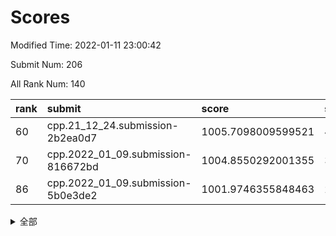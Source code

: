 # Scores

Modified Time: 2022-01-11 23:00:42

Submit Num: 206

All Rank Num: 140

| rank |               submit               |       score        |       sigma       | pk_num |
| :--- | :--------------------------------- | :----------------- | :---------------- | :----- |
| 60   | cpp.21_12_24.submission-2b2ea0d7   | 1005.7098009599521 | 4.017934027051497 | 2      |
| 70   | cpp.2022_01_09.submission-816672bd | 1004.8550292001355 | 3.835003021082257 | 1      |
| 86   | cpp.2022_01_09.submission-5b0e3de2 | 1001.9746355848463 | 2.513651413767782 | 4      |


<details>
<summary>全部</summary>

| rank |                 submit                 |       score        |       sigma        | pk_num |
| :--- | :------------------------------------- | :----------------- | :----------------- | :----- |
| 1    | gobigger.level_3.submission_level_3_25 | 1017.4223153135619 | 3.8053421234786824 | 3      |
| 2    | gobigger.level_3.submission_level_3_28 | 1015.8875283967487 | 4.219985782319281  | 1      |
| 3    | gobigger.level_3.submission_level_3_19 | 1015.4639594123813 | 4.211575222709403  | 2      |
| 4    | gobigger.level_3.submission_level_3_36 | 1013.9021014946558 | 4.729726986028527  | 1      |
| 5    | gobigger.level_3.submission_level_3_2  | 1013.8529376817451 | 2.980122325583919  | 3      |
| 6    | gobigger.level_3.submission_level_3_1  | 1013.5948873946058 | 2.9994799023305325 | 4      |
| 7    | gobigger.level_3.submission_level_3_34 | 1013.1760139733605 | 4.619396910574332  | 2      |
| 8    | gobigger.level_3.submission_level_3_20 | 1012.8250124852597 | 3.0848632490336625 | 4      |
| 9    | gobigger.level_3.submission_level_3_48 | 1012.6443368439786 | 4.72525751802209   | 1      |
| 10   | gobigger.level_3.submission_level_3_27 | 1012.5217936938656 | 3.0047122015482897 | 3      |
| 11   | gobigger.level_3.submission_level_3_0  | 1012.160133440479  | 3.0711675796901012 | 2      |
| 12   | gobigger.level_3.submission_level_3_6  | 1011.6956702386775 | 2.6857341549206937 | 2      |
| 13   | gobigger.level_3.submission_level_3_47 | 1011.2850493706941 | 3.0563336362129547 | 2      |
| 14   | gobigger.level_3.submission_level_3_15 | 1011.2533247541992 | 3.9618366684538566 | 1      |
| 15   | gobigger.level_3.submission_level_3_24 | 1011.1529622187745 | 5.071751732389408  | 2      |
| 16   | gobigger.level_3.submission_level_3_44 | 1011.0432217246906 | 4.2225282423827055 | 0      |
| 17   | gobigger.level_3.submission_level_3_42 | 1011.0018957764332 | 2.557255889615453  | 4      |
| 18   | gobigger.level_3.submission_level_3_10 | 1010.7749832404762 | 2.869897907159417  | 3      |
| 19   | gobigger.level_3.submission_level_3_18 | 1010.7401139268694 | 2.638487409554167  | 4      |
| 20   | gobigger.level_3.submission_level_3_38 | 1010.6991489777453 | 2.9778696950005377 | 2      |
| 21   | gobigger.level_3.submission_level_3_4  | 1010.5183321502117 | 2.40985226574059   | 5      |
| 22   | gobigger.level_3.submission_level_3_29 | 1010.3088051356525 | 2.9573952401492267 | 4      |
| 23   | gobigger.level_3.submission_level_3_3  | 1010.2612038646815 | 3.397717665025598  | 3      |
| 24   | gobigger.level_3.submission_level_3_45 | 1010.2039154027734 | 3.650150722739343  | 3      |
| 25   | gobigger.level_3.submission_level_3_22 | 1010.0946849850482 | 2.8519065979601015 | 2      |
| 26   | gobigger.level_3.submission_level_3_11 | 1010.0296705168643 | 2.9590045918262953 | 4      |
| 27   | gobigger.level_3.submission_level_3_40 | 1010.010408261972  | 2.5249874918064155 | 4      |
| 28   | gobigger.level_1.submission_level_1_35 | 1009.9362755682766 | 4.361679167154667  | 1      |
| 29   | gobigger.level_3.submission_level_3_14 | 1009.9336553127972 | 4.000883009196683  | 0      |
| 30   | gobigger.level_3.submission_level_3_5  | 1009.8235773785939 | 3.5264587688603015 | 2      |
| 31   | gobigger.level_3.submission_level_3_17 | 1009.6800772967321 | 2.7319525577629284 | 4      |
| 32   | gobigger.level_3.submission_level_3_30 | 1009.2763753224018 | 3.219860036506421  | 2      |
| 33   | gobigger.level_3.submission_level_3_46 | 1009.2273214163566 | 3.0553278481740582 | 2      |
| 34   | gobigger.level_1.submission_level_1_5  | 1009.2034670327794 | 3.1635870650236475 | 2      |
| 35   | gobigger.level_3.submission_level_3_33 | 1009.0093034662943 | 2.2798224307512815 | 4      |
| 36   | gobigger.level_1.submission_level_1_36 | 1008.9619211981843 | 2.8340063719632242 | 4      |
| 37   | gobigger.level_3.submission_level_3_12 | 1008.8214470542265 | 2.8580923604487123 | 3      |
| 38   | gobigger.level_1.submission_level_1_8  | 1008.6710675268183 | 3.189017812989911  | 1      |
| 39   | gobigger.level_3.submission_level_3_43 | 1008.6214328800726 | 2.671549032384722  | 3      |
| 40   | gobigger.level_3.submission_level_3_32 | 1008.5726395608984 | 3.1728947168401826 | 2      |
| 41   | gobigger.level_1.submission_level_1_49 | 1008.0768149620404 | 3.3810037880707458 | 2      |
| 42   | gobigger.level_3.submission_level_3_37 | 1007.7874715033902 | 3.080961098952506  | 2      |
| 43   | gobigger.level_1.submission_level_1_33 | 1007.7407973782144 | 3.4645753678291826 | 1      |
| 44   | gobigger.level_1.submission_level_1_41 | 1007.6349032988163 | 2.5222724496700426 | 4      |
| 45   | gobigger.level_3.submission_level_3_8  | 1007.5139635500302 | 3.4709654063792117 | 2      |
| 46   | gobigger.level_3.submission_level_3_13 | 1007.4172737712837 | 3.031622277414339  | 3      |
| 47   | gobigger.level_3.submission_level_3_41 | 1007.0348081608653 | 2.941153487417504  | 3      |
| 48   | gobigger.level_3.submission_level_3_31 | 1007.0266818355302 | 3.1824967642270514 | 5      |
| 49   | gobigger.level_3.submission_level_3_21 | 1006.9360113536551 | 3.840956117923892  | 1      |
| 50   | gobigger.level_3.submission_level_3_35 | 1006.8393702115383 | 4.273647902943049  | 1      |
| 51   | gobigger.level_1.submission_level_1_29 | 1006.811691368942  | 2.8056026550482343 | 4      |
| 52   | gobigger.jsonzb.submission_level_4_0   | 1006.3164795287045 | 2.2821794666720354 | 4      |
| 53   | gobigger.level_1.submission_level_1_4  | 1006.1780566134336 | 3.058105127074592  | 2      |
| 54   | gobigger.level_1.submission_level_1_12 | 1006.0532236466463 | 3.0825545009058373 | 3      |
| 55   | gobigger.level_1.submission_level_1_27 | 1005.962535449099  | 2.4620882502906216 | 4      |
| 56   | gobigger.level_3.submission_level_3_26 | 1005.9572914428438 | 2.690180551011912  | 5      |
| 57   | gobigger.level_1.submission_level_1_6  | 1005.9297282438919 | 2.896830722656378  | 3      |
| 58   | gobigger.level_1.submission_level_1_10 | 1005.9112550921694 | 4.827790719124561  | 1      |
| 59   | gobigger.level_3.submission_level_3_49 | 1005.7511792925939 | 2.5338948099416747 | 4      |
| 60   | cpp.21_12_24.submission-2b2ea0d7       | 1005.7098009599521 | 4.017934027051497  | 2      |
| 61   | gobigger.level_1.submission_level_1_21 | 1005.587524919461  | 3.008128881148216  | 3      |
| 62   | gobigger.level_1.submission_level_1_34 | 1005.3657151910809 | 2.7143106342644345 | 2      |
| 63   | gobigger.level_3.submission_level_3_9  | 1005.257252536154  | 2.7576517208306326 | 5      |
| 64   | gobigger.level_3.submission_level_3_7  | 1005.2014238427074 | 3.2783222907861784 | 2      |
| 65   | gobigger.level_1.submission_level_1_1  | 1005.1458195879984 | 4.854795186890485  | 2      |
| 66   | gobigger.level_1.submission_level_1_14 | 1005.1153461042262 | 3.071833534383742  | 4      |
| 67   | gobigger.level_1.submission_level_1_44 | 1005.0663821301324 | 3.1004157586520167 | 2      |
| 68   | gobigger.level_1.submission_level_1_31 | 1004.9534203915488 | 2.4837942127607118 | 3      |
| 69   | gobigger.level_1.submission_level_1_2  | 1004.8591389398417 | 3.280825902874145  | 2      |
| 70   | cpp.2022_01_09.submission-816672bd     | 1004.8550292001355 | 3.835003021082257  | 1      |
| 71   | gobigger.level_3.submission_level_3_23 | 1004.8238506566028 | 3.1864718504099563 | 3      |
| 72   | gobigger.level_1.submission_level_1_9  | 1004.5605024026729 | 2.8312430865936125 | 2      |
| 73   | gobigger.level_1.submission_level_1_18 | 1004.4301220527025 | 2.7617740348951605 | 4      |
| 74   | gobigger.level_1.submission_level_1_47 | 1004.3593991189783 | 3.1498951486541276 | 3      |
| 75   | gobigger.level_1.submission_level_1_24 | 1004.3490594248791 | 2.960066852199886  | 3      |
| 76   | gobigger.level_1.submission_level_1_37 | 1004.1317254917211 | 3.3468787160401483 | 2      |
| 77   | gobigger.level_1.submission_level_1_17 | 1003.0055170907548 | 3.284545025824714  | 2      |
| 78   | gobigger.level_1.submission_level_1_39 | 1002.987490835786  | 2.8475653689303    | 2      |
| 79   | gobigger.level_1.submission_level_1_30 | 1002.8098703040956 | 2.579298973411511  | 4      |
| 80   | gobigger.level_3.submission_level_3_39 | 1002.465964217549  | 3.675796293265174  | 3      |
| 81   | gobigger.level_1.submission_level_1_28 | 1002.407886999087  | 2.544113469829881  | 4      |
| 82   | gobigger.level_1.submission_level_1_25 | 1002.3608873666045 | 2.6965644270969156 | 4      |
| 83   | gobigger.level_1.submission_level_1_16 | 1002.3505582649859 | 2.7410492409886036 | 3      |
| 84   | gobigger.level_3.submission_level_3_16 | 1002.218100276403  | 4.211057937759738  | 2      |
| 85   | gobigger.level_1.submission_level_1_43 | 1002.1493417586457 | 3.0196068595777974 | 2      |
| 86   | cpp.2022_01_09.submission-5b0e3de2     | 1001.9746355848463 | 2.513651413767782  | 4      |
| 87   | gobigger.level_1.submission_level_1_32 | 1001.9563472535459 | 3.3972591716393974 | 1      |
| 88   | gobigger.level_1.submission_level_1_0  | 1001.9314630039318 | 2.9287810717375944 | 2      |
| 89   | gobigger.level_1.submission_level_1_46 | 1001.3430224975849 | 2.8529725696076276 | 2      |
| 90   | gobigger.level_1.submission_level_1_38 | 1001.317121434768  | 2.751247493448105  | 3      |
| 91   | gobigger.level_1.submission_level_1_19 | 1001.2798687936518 | 3.146753262638965  | 1      |
| 92   | gobigger.level_1.submission_level_1_48 | 1001.176311007166  | 2.37040297611157   | 3      |
| 93   | gobigger.level_1.submission_level_1_13 | 1000.6062119735732 | 2.481318779759184  | 2      |
| 94   | gobigger.random.submission_random_38   | 1000.4853020598324 | 2.9598508130489933 | 3      |
| 95   | gobigger.level_1.submission_level_1_20 | 1000.4523243288617 | 2.4297053908551343 | 4      |
| 96   | gobigger.level_1.submission_level_1_15 | 1000.2807761884842 | 3.505651284580692  | 2      |
| 97   | gobigger.random.submission_random_26   | 1000.2462245696864 | 2.7939782627138805 | 2      |
| 98   | gobigger.random.submission_random_5    | 1000.214353788526  | 3.0247560056644693 | 2      |
| 99   | gobigger.random.submission_random_18   | 1000.0878842218417 | 3.06615566184505   | 1      |
| 100  | gobigger.level_1.submission_level_1_42 | 999.9101148078469  | 2.3463044443683008 | 4      |
| 101  | gobigger.level_1.submission_level_1_23 | 999.6772139726032  | 2.696542816681636  | 3      |
| 102  | gobigger.level_1.submission_level_1_7  | 999.5457426924485  | 2.868665330472616  | 3      |
| 103  | gobigger.random.submission_random_49   | 999.4300356969919  | 2.7166053328065103 | 2      |
| 104  | gobigger.random.submission_random_25   | 999.2631353805334  | 2.423157455996678  | 4      |
| 105  | gobigger.level_2.submission_level_2_31 | 999.2604725223416  | 2.5089353268363577 | 4      |
| 106  | gobigger.level_1.submission_level_1_22 | 999.1571101634754  | 3.5670379787003217 | 2      |
| 107  | gobigger.level_2.submission_level_2_27 | 999.1116027566056  | 2.437121583472707  | 3      |
| 108  | gobigger.random.submission_random_24   | 999.0298216383507  | 2.7572348049179407 | 3      |
| 109  | gobigger.random.submission_random_29   | 998.9741676676923  | 2.468301129325479  | 3      |
| 110  | gobigger.level_1.submission_level_1_26 | 998.9606195722548  | 3.247451807107952  | 3      |
| 111  | gobigger.random.submission_random_22   | 998.8766036851032  | 2.4077183960132404 | 4      |
| 112  | gobigger.level_2.submission_level_2_33 | 998.8197978022912  | 2.7041781697284053 | 4      |
| 113  | gobigger.random.submission_random_45   | 998.7574473042034  | 3.11003619728283   | 2      |
| 114  | gobigger.random.submission_random_17   | 998.7505191365019  | 2.56501034404173   | 3      |
| 115  | gobigger.level_1.submission_level_1_11 | 998.7119377120376  | 2.3868204291398496 | 4      |
| 116  | gobigger.random.submission_random_46   | 998.6456659807059  | 2.2817106455653846 | 3      |
| 117  | gobigger.level_2.submission_level_2_38 | 998.6364072936784  | 3.6697008485430302 | 2      |
| 118  | gobigger.random.submission_random_40   | 998.6006242303793  | 2.650753882460312  | 1      |
| 119  | gobigger.level_2.submission_level_2_25 | 998.5517823135451  | 3.5172293327874113 | 3      |
| 120  | gobigger.level_2.submission_level_2_12 | 998.3318482484121  | 2.6235079670943935 | 3      |
| 121  | gobigger.level_1.submission_level_1_3  | 998.1635577658016  | 5.3632940301955045 | 1      |
| 122  | gobigger.level_1.submission_level_1_40 | 998.1323795234127  | 4.040297216022316  | 2      |
| 123  | gobigger.random.submission_random_2    | 997.9586659220296  | 2.5586347629635626 | 4      |
| 124  | gobigger.level_1.submission_level_1_45 | 997.8318530818473  | 3.138833663095647  | 2      |
| 125  | gobigger.random.submission_random_0    | 997.8178173147268  | 2.5191324667358224 | 3      |
| 126  | gobigger.level_2.submission_level_2_37 | 997.6477411619758  | 2.678136786862738  | 4      |
| 127  | gobigger.level_2.submission_level_2_26 | 997.6459314551445  | 2.5723404899310043 | 4      |
| 128  | gobigger.level_2.submission_level_2_34 | 997.6031927905503  | 3.1708532573368156 | 2      |
| 129  | gobigger.random.submission_random_44   | 997.4771463903875  | 2.7319907480404404 | 3      |
| 130  | gobigger.random.submission_random_30   | 997.3788975818687  | 2.5593721282791795 | 4      |
| 131  | gobigger.level_2.submission_level_2_19 | 997.3636601717392  | 2.496393938407422  | 5      |
| 132  | gobigger.random.submission_random_10   | 997.3197455137922  | 3.3664497589367315 | 2      |
| 133  | gobigger.random.submission_random_1    | 997.2670329730446  | 2.8104061821363358 | 4      |
| 134  | gobigger.random.submission_random_31   | 997.1996261149505  | 3.2534543533909566 | 2      |
| 135  | gobigger.random.submission_random_9    | 997.0170882097588  | 2.7292404565722475 | 3      |
| 136  | gobigger.random.submission_random_21   | 996.872614221187   | 3.0523773525540494 | 4      |
| 137  | gobigger.random.submission_random_4    | 996.8579134058505  | 2.6841491957350363 | 2      |
| 138  | gobigger.random.submission_random_16   | 996.6333675718955  | 2.8479238675611867 | 3      |
| 139  | gobigger.random.submission_random_47   | 996.547872712298   | 2.94084171635363   | 2      |
| 140  | gobigger.random.submission_random_19   | 996.4779600240912  | 3.633274227912465  | 1      |
| 141  | gobigger.random.submission_random_39   | 996.4402817101355  | 3.1619931992807344 | 2      |
| 142  | gobigger.level_2.submission_level_2_43 | 996.2927043576306  | 2.545639404024037  | 4      |
| 143  | gobigger.level_2.submission_level_2_24 | 996.1824568570088  | 3.0426636120060087 | 4      |
| 144  | gobigger.random.submission_random_35   | 996.0872760609119  | 3.822392184115295  | 2      |
| 145  | gobigger.level_2.submission_level_2_40 | 996.0127922828243  | 4.010000422175322  | 0      |
| 146  | gobigger.random.submission_random_7    | 995.6192012973197  | 2.70993816555051   | 4      |
| 147  | gobigger.level_2.submission_level_2_1  | 995.4895310432167  | 3.907305913615154  | 4      |
| 148  | gobigger.random.submission_random_3    | 995.4240053301568  | 2.98535334533498   | 1      |
| 149  | gobigger.random.submission_random_28   | 995.292575692667   | 3.11492013716121   | 1      |
| 150  | gobigger.level_2.submission_level_2_20 | 995.2551923792057  | 2.6366410560786755 | 2      |
| 151  | gobigger.random.submission_random_15   | 995.2140055568523  | 2.6103365574407804 | 4      |
| 152  | gobigger.level_2.submission_level_2_29 | 995.1731876767673  | 2.9037689488247276 | 3      |
| 153  | gobigger.level_2.submission_level_2_21 | 995.1170430413797  | 3.1180919116904806 | 2      |
| 154  | gobigger.random.submission_random_23   | 994.9754883321368  | 2.5089940109876636 | 3      |
| 155  | gobigger.random.submission_random_11   | 994.9663924327186  | 3.2514500035528853 | 3      |
| 156  | gobigger.level_2.submission_level_2_47 | 994.8455971384698  | 2.9809638435166836 | 2      |
| 157  | gobigger.level_2.submission_level_2_32 | 994.8363166471449  | 3.2619150415118066 | 2      |
| 158  | gobigger.random.submission_random_6    | 994.6293785080852  | 4.098935262064118  | 2      |
| 159  | gobigger.random.submission_random_8    | 994.5930017047665  | 2.7688051205271873 | 3      |
| 160  | gobigger.level_2.submission_level_2_30 | 994.5109374901571  | 2.4016562377570576 | 4      |
| 161  | gobigger.level_2.submission_level_2_35 | 994.4018270630334  | 2.4797188325803874 | 4      |
| 162  | gobigger.random.submission_random_13   | 994.2957620070092  | 2.826285332223302  | 3      |
| 163  | gobigger.random.submission_random_32   | 994.0781909502698  | 2.845966110491535  | 4      |
| 164  | gobigger.none.submission_none_1        | 993.967129228781   | 3.084660014075865  | 3      |
| 165  | gobigger.random.submission_random_33   | 993.9066159899164  | 3.3665265278025016 | 1      |
| 166  | gobigger.level_2.submission_level_2_15 | 993.8939934193094  | 2.8823410854553373 | 4      |
| 167  | gobigger.random.submission_random_43   | 993.8402291277906  | 3.0231975863443887 | 2      |
| 168  | gobigger.random.submission_random_48   | 993.5911590055268  | 2.730463894088368  | 2      |
| 169  | gobigger.level_2.submission_level_2_7  | 993.5757380554579  | 2.6707056876102677 | 4      |
| 170  | gobigger.level_2.submission_level_2_6  | 993.4815981926818  | 2.7886920105493975 | 3      |
| 171  | gobigger.level_2.submission_level_2_16 | 993.345568885409   | 3.0629428571084936 | 3      |
| 172  | gobigger.random.submission_random_14   | 993.2471900377213  | 3.409493022518197  | 2      |
| 173  | gobigger.level_2.submission_level_2_48 | 993.1662428949924  | 3.1135157178939235 | 3      |
| 174  | gobigger.level_2.submission_level_2_11 | 993.1522649972261  | 4.398207683536463  | 1      |
| 175  | gobigger.random.submission_random_41   | 993.0323498885859  | 2.9062251241820163 | 3      |
| 176  | gobigger.level_2.submission_level_2_28 | 992.8797423682771  | 2.957646456000002  | 5      |
| 177  | gobigger.level_2.submission_level_2_42 | 992.8332731017916  | 3.323858539224238  | 4      |
| 178  | gobigger.level_2.submission_level_2_2  | 992.8312294176067  | 3.9674642313124937 | 2      |
| 179  | gobigger.level_2.submission_level_2_46 | 992.8207574725833  | 2.8625726455899163 | 4      |
| 180  | gobigger.level_2.submission_level_2_14 | 992.52263891729    | 2.502002244940832  | 4      |
| 181  | gobigger.level_2.submission_level_2_17 | 992.4011560867299  | 2.878437910869355  | 3      |
| 182  | gobigger.level_2.submission_level_2_44 | 992.367287705853   | 2.94493221896042   | 2      |
| 183  | gobigger.random.submission_random_20   | 992.3613942418431  | 2.6810895306477986 | 5      |
| 184  | gobigger.random.submission_random_34   | 992.1297686038763  | 2.942825431957321  | 4      |
| 185  | gobigger.random.submission_random_36   | 991.9005550237289  | 3.7015673073671103 | 2      |
| 186  | gobigger.random.submission_random_37   | 991.8253471693599  | 3.225760642483938  | 2      |
| 187  | gobigger.level_2.submission_level_2_23 | 991.4710943678303  | 2.6220803511408985 | 4      |
| 188  | gobigger.level_2.submission_level_2_36 | 991.3530188050389  | 2.389151132335834  | 3      |
| 189  | gobigger.level_2.submission_level_2_22 | 991.1347141044604  | 3.1591687121889653 | 2      |
| 190  | gobigger.random.submission_random_12   | 991.0003444674724  | 3.4963267435339023 | 3      |
| 191  | gobigger.level_2.submission_level_2_3  | 990.7426677572591  | 2.735880806015353  | 3      |
| 192  | gobigger.level_2.submission_level_2_10 | 990.6442319811343  | 3.227095194900952  | 1      |
| 193  | gobigger.level_2.submission_level_2_41 | 990.2796242574319  | 3.308523206615821  | 3      |
| 194  | gobigger.level_2.submission_level_2_18 | 990.2513773513421  | 3.1707488668852832 | 4      |
| 195  | gobigger.random.submission_random_42   | 990.2173917530769  | 2.9949474954722684 | 4      |
| 196  | gobigger.level_2.submission_level_2_5  | 989.7706224501486  | 4.842150923620153  | 1      |
| 197  | gobigger.level_2.submission_level_2_0  | 989.6299408586596  | 3.3237664944134084 | 1      |
| 198  | gobigger.level_2.submission_level_2_9  | 988.6359869361883  | 3.8667030425975706 | 1      |
| 199  | gobigger.level_2.submission_level_2_49 | 988.0429673723984  | 4.760800720325266  | 2      |
| 200  | gobigger.random.submission_random_27   | 987.6940263790235  | 3.6397422908712547 | 2      |
| 201  | gobigger.level_2.submission_level_2_4  | 987.5267944587657  | 3.5007546944643386 | 2      |
| 202  | gobigger.level_2.submission_level_2_13 | 987.2290578479074  | 3.070366884171108  | 3      |
| 203  | gobigger.level_2.submission_level_2_45 | 987.1580888866441  | 3.258534148656659  | 3      |
| 204  | gobigger.level_2.submission_level_2_8  | 985.9879551943892  | 3.4808266808055954 | 4      |
| 205  | gobigger.level_2.submission_level_2_39 | 984.3046592302676  | 4.006450680277129  | 3      |
| 206  | gobigger.none.submission_none_0        | 981.7997774001209  | 3.3698698434838654 | 2      |

</details>
